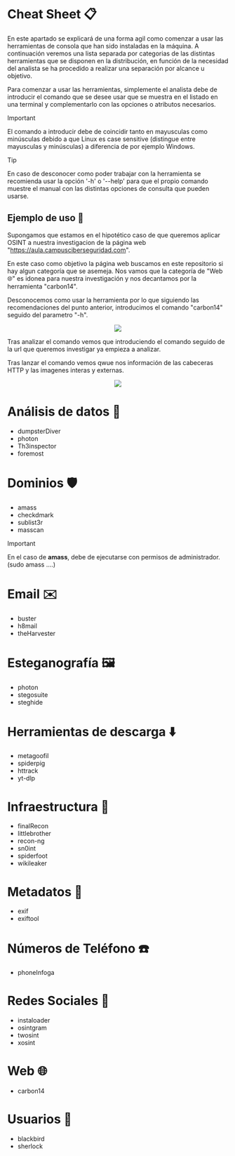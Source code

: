# Cheat Sheet 📋
En este apartado se explicará de una forma agil como comenzar a usar las herramientas de consola que han sido instaladas en la máquina. A continuación veremos una lista separada por categorias de las distintas herramientas que se disponen en la distribución, 
en función de la necesidad del analista se ha procedido a realizar una separación por alcance u objetivo.

Para comenzar a usar las herramientas, simplemente el analista debe de introducir el comando que se desee usar que se muestra en el listado en una terminal y complementarlo con las opciones o atributos necesarios.  

> [!IMPORTANT]
> El comando a introducir debe de coincidir tanto en mayusculas como minúsculas debido a que Linux es case sensitive (distingue entre mayusculas y minúsculas) a diferencia de por ejemplo Windows.


> [!TIP]
> En caso de desconocer como poder trabajar con la herramienta se recomienda usar la opción '-h' o '--help' para que el propio comando muestre el manual con las distintas opciones de consulta que pueden usarse. 

## Ejemplo de uso 👾

Supongamos que estamos en el hipotético caso de que queremos aplicar OSINT a nuestra investigacion de la página web "https://aula.campusciberseguridad.com".

En este caso como objetivo la página web buscamos en este repositorio si hay algun categoría que se asemeja. Nos vamos que la categoría de "Web 🌐" es idonea para nuestra investigación y nos decantamos por la herramienta "carbon14".

Desconocemos como usar la herramienta por lo que siguiendo las recomendaciones del punto anterior, introducimos el comando "carbon14" seguido del parametro "-h". 
<p align="center">
<img src="https://github.com/user-attachments/assets/bddbe541-67a2-4d60-8044-685b49614346"
</p>

Tras analizar el comando vemos que introduciendo el comando seguido de la url que queremos investigar ya empieza a analizar.

Tras lanzar el comando vemos qwue nos información de las cabeceras HTTP y las imagenes interas y externas.

<p align="center">
<img src="https://github.com/user-attachments/assets/2a12095f-c8ff-42bf-a73a-27414913decb"
</p>

# Análisis de datos 🔎
-    dumpsterDiver
-    photon
-    Th3inspector
-    foremost

# Dominios 🛡️
-    amass
-    checkdmark
-    sublist3r
-    masscan
  
> [!IMPORTANT]
> En el caso de __amass__, debe de ejecutarse con permisos de administrador. (sudo amass ....)

# Email ✉️
-    buster
-    h8mail
-    theHarvester

# Esteganografía 🖼️
-    photon
-    stegosuite
-    steghide
  
# Herramientas de descarga ⬇️
-    metagoofil
-    spiderpig
-    httrack
-    yt-dlp

# Infraestructura 🏰
-    finalRecon
-    littlebrother
-    recon-ng
-    sn0int
-    spiderfoot
-    wikileaker

# Metadatos 🔬
-    exif
-    exiftool

# Números de Teléfono ☎️
-    phoneInfoga

# Redes Sociales 📱
-    instaloader
-    osintgram
-    twosint
-    xosint

# Web 🌐
-    carbon14

# Usuarios 👥
-    blackbird
-    sherlock
